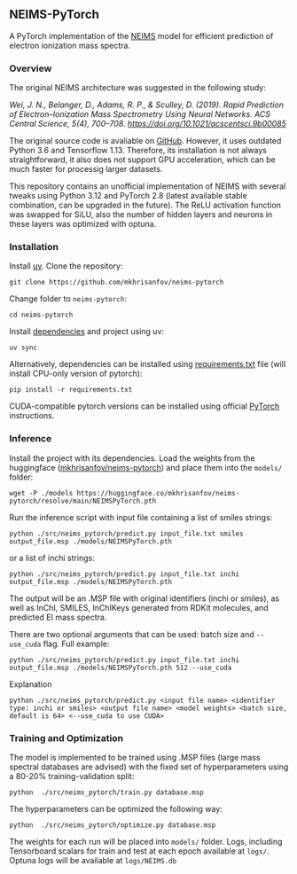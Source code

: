 ## NEIMS-PyTorch

A PyTorch implementation of the [NEIMS](https://github.com/brain-research/deep-molecular-massspec) model for efficient prediction of electron ionization mass spectra.

### Overview

The original NEIMS architecture was suggested in the following study:

_Wei, J. N., Belanger, D., Adams, R. P., & Sculley, D. (2019). Rapid Prediction of Electron–Ionization Mass Spectrometry Using Neural Networks. ACS Central Science, 5(4), 700–708. https://doi.org/10.1021/acscentsci.9b00085_

The original source code is avaliable on [GitHub](https://github.com/brain-research/deep-molecular-massspec). However, it uses outdated Python 3.6 and Tensorflow 1.13. Therefore, its installation is not always straightforward, it also does not support GPU acceleration, which can be much faster for processig larger datasets.

This repository contains an unofficial implementation of NEIMS with several tweaks using Python 3.12 and PyTorch 2.8 (latest available stable combination, can be upgraded in the future). The ReLU activation function was swapped for SiLU, also the number of hidden layers and neurons in these layers was optimized with optuna.

### Installation

Install [uv](github.com/astral-sh/uv).
Clone the repository:

```
git clone https://github.com/mkhrisanfov/neims-pytorch
```

Change folder to `neims-pytorch`:

```
cd neims-pytorch
```

Install [dependencies](./pyproject.toml) and project using uv:

```
uv sync
```

Alternatively, dependencies can be installed using [requirements.txt](./requirements.txt) file (will install CPU-only version of pytorch):

```
pip install -r requirements.txt
```

CUDA-compatible pytorch versions can be installed using official [PyTorch](https://pytorch.org/) instructions.

### Inference

Install the project with its dependencies.
Load the weights from the huggingface ([mkhrisanfov/neims-pytorch](https://huggingface.co/mkhrisanfov/neims-pytorch)) and place them into the `models/` folder:

```
wget -P ./models https://huggingface.co/mkhrisanfov/neims-pytorch/resolve/main/NEIMSPyTorch.pth
```

Run the inference script with input file containing a list of smiles strings:

```
python ./src/neims_pytorch/predict.py input_file.txt smiles output_file.msp ./models/NEIMSPyTorch.pth
```

or a list of inchi strings:

```
python ./src/neims_pytorch/predict.py input_file.txt inchi output_file.msp ./models/NEIMSPyTorch.pth
```

The output will be an .MSP file with original identifiers (inchi or smiles), as well as InChI, SMILES, InChIKeys generated from RDKit molecules, and predicted EI mass spectra.

There are two optional arguments that can be used: batch size and `--use_cuda` flag. Full example:

```
python ./src/neims_pytorch/predict.py input_file.txt inchi output_file.msp ./models/NEIMSPyTorch.pth 512 --use_cuda
```

Explanation

```
python ./src/neims_pytorch/predict.py <input file name> <identifier type: inchi or smiles> <output file name> <model weights> <batch size, default is 64> <--use_cuda to use CUDA>
```

### Training and Optimization

The model is implemented to be trained using .MSP files (large mass spectral databases are advised) with the fixed set of hyperparameters using a 80-20% training-validation split:

```
python  ./src/neims_pytorch/train.py database.msp
```

The hyperparameters can be optimized the following way:

```
python  ./src/neims_pytorch/optimize.py database.msp
```

The weights for each run will be placed into `models/` folder. Logs, including Tensorboard scalars for train and test at each epoch available at `logs/`. Optuna logs will be available at `logs/NEIMS.db`
